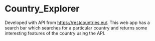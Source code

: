 # Country_Explorer
Developed with API from https://restcountries.eu/.
This web app has a search bar which searches for a particular country and returns some interesting features of the country using the API.
